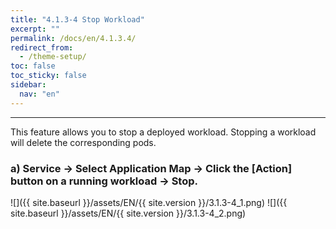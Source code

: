 ```yaml
---
title: "4.1.3-4 Stop Workload"
excerpt: ""
permalink: /docs/en/4.1.3.4/
redirect_from:
  - /theme-setup/
toc: false
toc_sticky: false
sidebar:
  nav: "en"
---
```



---

This feature allows you to stop a deployed workload. Stopping a workload will delete the corresponding pods.

### a\) Service → Select Application Map → Click the [Action] button on a running workload → Stop.
![]({{ site.baseurl }}/assets/EN/{{ site.version }}/3.1.3-4_1.png)
![]({{ site.baseurl }}/assets/EN/{{ site.version }}/3.1.3-4_2.png)
